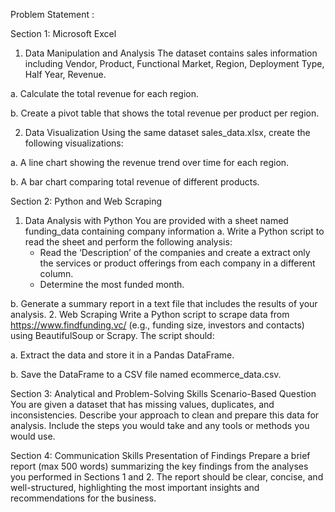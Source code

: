 Problem Statement :

Section 1: Microsoft Excel
1. Data Manipulation and Analysis
The dataset contains sales information including Vendor, Product, Functional Market, Region, Deployment Type, Half Year, Revenue.

a. Calculate the total revenue for each region. 

b. Create a pivot table that shows the total revenue per product per region. 

2. Data Visualization
Using the same dataset sales_data.xlsx, create the following visualizations:

a. A line chart showing the revenue trend over time for each region. 

b. A bar chart comparing total revenue of different products. 



Section 2: Python and Web Scraping 
1. Data Analysis with Python 
You are provided with a sheet named funding_data containing company information
a. Write a Python script to read the sheet and perform the following analysis:
   - Read the ‘Description’ of the companies and create a extract only the services or product offerings from each company in a different column.
   - Determine the most funded month.

b. Generate a summary report in a text file that includes the results of your analysis.
2. Web Scraping 
Write a Python script to scrape data from https://www.findfunding.vc/ (e.g., funding size, investors and contacts) using BeautifulSoup or Scrapy. The script should:

a. Extract the data and store it in a Pandas DataFrame. 

b. Save the DataFrame to a CSV file named ecommerce_data.csv. 



Section 3: Analytical and Problem-Solving Skills 
Scenario-Based Question 
You are given a dataset that has missing values, duplicates, and inconsistencies. Describe your approach to clean and prepare this data for analysis. Include the steps you would take and any tools or methods you would use. 


Section 4: Communication Skills 
Presentation of Findings 
Prepare a brief report (max 500 words) summarizing the key findings from the analyses you performed in Sections 1 and 2. The report should be clear, concise, and well-structured, highlighting the most important insights and recommendations for the business. 

